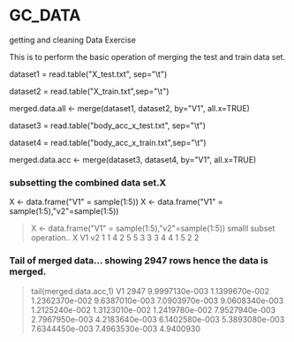 GC_DATA
=======

getting and cleaning Data Exercise

This is to perform the basic operation of merging the test and train data set.

dataset1 = read.table("X_test.txt", sep="\t")

dataset2 = read.table("X_train.txt",sep="\t")

merged.data.all <- merge(dataset1, dataset2, by="V1", all.x=TRUE)

dataset3 = read.table("body_acc_x_test.txt", sep="\t")

dataset4 = read.table("body_acc_x_train.txt",sep="\t")

merged.data.acc <- merge(dataset3, dataset4, by="V1", all.x=TRUE)
### subsetting the combined data set.X

X <- data.frame("V1" = sample(1:5))
X <- data.frame("V1" = sample(1:5),"v2"=sample(1:5))

 > X <- data.frame("V1" = sample(1:5),"v2"=sample(1:5))  smalll subset operation..
> X
  V1 v2
1  1  4
2  5  5
3  3  3
4  4  1
5  2  2
> 

### Tail of merged data... showing 2947 rows hence the data is merged.

> tail(merged.data.acc,1)                                                                                                                                                                                                                                                                                                                                                         V1
2947   9.9997130e-003  1.1399670e-002  1.2362370e-002  9.6387010e-003  7.0903970e-003  9.0608340e-003  1.2125240e-002  1.3123010e-002  1.2419780e-002  7.9527940e-003  2.7967950e-003  4.2183640e-003  6.1402580e-003  5.3893080e-003  7.6344450e-003  7.4963530e-003  4.9400930
